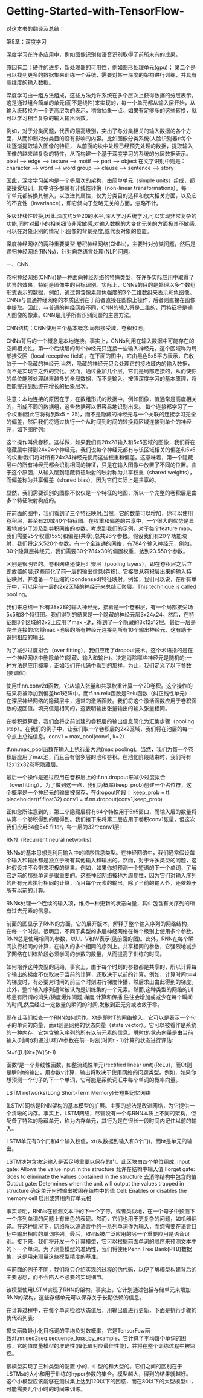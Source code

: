 # Getting-Started-with-TensorFlow-
对这本书的翻译及总结：

第5章：深度学习

深度学习在许多应用中，例如图像识别和语音识别取得了前所未有的成果。

原因有二：硬件的进步，新处理器的可用性，例如图形处理单元(gpu)； 第二个是可以找到更多的数据集来训练一个系统，需要对某一深度的架构进行训练，并具有高维度的输入数据。

深度学习由一组方法组成，这些方法允许系统在多个层次上获得数据的分层表示。这是通过组合简单的单元(而不是线性)来实现的，每一个单元都从输入层开始，从输入级转换为一个更高层次的表示，稍微抽象一点。如果有足够多的这些转换，就可以学习相当复杂的输入输出函数。

例如，对于分类问题，代表的最高级别，突出了与分类相关的输入数据的各个方面，从而抑制对分类目的没有影响的内容。比如图像分类系统(人脸识别器):每个块逐渐提取输入图像的特征，
从前面的块中处理已经预先处理的数据，提取输入图像的越来越复杂的特性，从而构建一个基于深度学习的系统的分层数据表示。pixel --> edge --> texture --> motif --> part --> object
在文字识别中则是：character --> word --> word group --> clause --> sentence --> story

因此，深度学习架构是一个多层次的架构，由简单单元（simple units）组成，都要接受培训，其中许多都带有非线性转换（non-linear transformations）。每一个单元都转换其输入，以改进其属性，仅为分类目的选择和放大相关方面，以及它的不变性（invariance），即它倾向于忽略无关的方面，忽略不计。

多级非线性转换,因此,深度约5至20的水平,深入学习系统学习,可以实现非常复杂的功能,同时对最小的相关细节非常敏感,对输入数据的大变化无关的方面极其不敏感,可以在对象识别的情况下:图像的背景亮度,或代表对象的位置。

深度神经网络的两种重要类型:卷积神经网络(CNNs)，主要针对分类问题，然后是递归神经网络(RNNs)，针对自然语言处理(NLP)问题。

一、CNN

卷积神经网络(CNNs)是一种面向神经网络的特殊类型，在许多实际应用中取得了优异的效果，特别是图像中的目标识别。实际上，CNNs的目的是处理以多个数组形式表示的数据，例如，通过包含像素颜色强度的3个二维数组来表示彩色图像。CNNs与普通神经网络的本质区别在于前者直接在图像上操作，后者则直接在图像中提取。因此，与普通的神经网络不同，CNN的输入将是二维的，而特征将是输入图像的像素。CNN是几乎所有识别问题的主要方法。

CNN结构：CNN使用三个基本概念:局部接受域、卷积和池。

CNNs背后的一个概念是本地连接。事实上，CNNs利用在输入数据中可能存在的空间相关性。第一个后续层的每个神经元只连接一些输入神经元。这个区域称为局部接受区（local receptive field）。在下面的图中，它由黑色5x5平方表示，它收敛于一个隐藏的神经元:当然，隐藏的神经元只会处理它的接收域内的输入数据，而不是实现它之外的变化。然而，通过叠加几个层，它们是局部连接的，从而使你的单位能够处理越来越多的全局数据，而不是输入，按照深度学习的基本原理，将性能提升到始终在增长的抽象层次。

注意：本地连接的原因在于，在数组形式的数据中，例如图像，值通常是高度相关的，形成不同的数据组，这些数据可以很容易地识别出来。
每个连接都学习了一个权重(因此它将得到5x5 = 25)，而不是隐藏的神经元与一个关联的连接学习完全的偏差，然后我们将通过执行一个从时间到时间的转换将区域连接到单个的神经元，如下图所列:

这个操作叫做卷积。这样做，如果我们有28x28输入和5x5区域的图像，我们将在隐藏层中得到24x24个神经元。我们说每个神经元都有与该区域相关的偏差和5x5的权重:我们将对所有24x24神经元使用这些权重和偏差。这意味着，第一个隐藏层中的所有神经元都会识别相同的特征，只是在输入图像中放置了不同的位置。由于这个原因，从输入层到隐藏特征映射的映射称为共享权重（shared weights），而偏差称为共享偏差（shared bias），因为它们实际上是共享的。

显然，我们需要识别的图像不仅仅是一个特征的地图，所以一个完整的卷积层是由多个特征映射构成的。

在前面的图中，我们看到了三个特征映射;当然，它的数量可以增加，你可以使用卷积层，甚至有20或40个特征图。在权重和偏差的共享中，一个很大的优势是显著地减少了涉及到卷积网络的参数。考虑到我们的示例，对于每个feature map，我们需要25个权重(5x5)和偏差(共享);总共26个参数。假设我们有20个功能映射，我们将定义520个参数。有一个全连通的网络，有784个输入神经元，例如，30个隐藏层神经元，我们需要30个784x30的偏置权重，达到23.550个参数。

区别是很明显的。卷积网络还使用汇聚层（pooling layers），即在卷积层之后立即放置的层;这些简化了前一层的输出信息(卷积)。它接受从卷积层出来的输入特征映射，并准备一个压缩的(condensed)特征映射。例如，我们可以说，在所有单元中，可以用前一层的2x2区域的神经元来总结汇聚层。This technique is called pooling。

我们来总结一下:有28x28的输入神经元，接着是一个卷积层，有一个局部接受场5x5和3个特征图。我们得到的结果是一个隐藏的神经元层3x24x24。然后，在特征图3个区域的2x2上应用了max -池，得到了一个隐藏的3x12x12层。最后一层是完全连接的:它将max -池层的所有神经元连接到所有10个输出神经元，这有助于识别相应的输出。

为了减少过度拟合（over fitting），我们应用了dropout技术。这个术语指的是在一个神经网络中删除单位(隐藏、输入和输出)。决定消除哪些神经元是随机的;一种方法是应用概率，正如我们在代码中看到的那样。为此，我们定义了以下参数(要调优):

使用tf.nn.conv2d函数，它从输入张量和共享权重计算一个2D卷积。这个操作的结果将被添加到偏差bc1矩阵中。而tf.nn.relu函数是Relu函数（纠正线性单元）：在深层神经网络的隐藏层中，通常的激活函数。我们将这个激活函数应用于卷积函数的返回值。填充值是相同的，这表明输出张量输出的输入张量相同。

在卷积运算后，我们会将之前创建的卷积层的输出信息简化为汇集步骤（pooling step）。在我们的例子中，让我们取一个卷积层的2x2区域，我们将在池层的每一个点上总结信息。conv1 = max_pool(conv1, k=2)

tf.nn.max_pool函数在输入上执行最大池(max pooling)。当然，我们为每一个卷积层应用了max池，而且会有很多层的池和卷积。在池化阶段结束时，我们将有12x12x32卷积隐藏层。

最后一个操作是通过应用在卷积层上的tf.nn.dropout来减少过度拟合（overfitting），为了做到这一点，我们为概率(keep_prob)创建一个占位符，这个概率是一个神经元的输出被保存，在dropout阶段：
keep_prob = tf. placeholder(tf.float32)
conv1 = tf.nn.dropout(conv1,keep_prob)

正如您所注意到的，第二个隐藏层将有64个特性用于5x5窗口，而输入层的数量将从第一个卷积得到的层得到。我们接下来将第二层应用于卷积conv1张量，但这次我们应用64套5x5 filter，每一层为32个conv1层:

RNN（Recurrent neural networks）

RNNs的基本思想是利用输入中的顺序信息类型。在神经网络中，我们通常假设每个输入和输出都是独立于所有其他输入和输出的。然而，对于许多类型的问题，这种假设并不会带来积极的结果。例如，如果你想预测一个短语的下一个单词，了解它之前的那些单词是很重要的。这些神经网络被称为周期性，因为它们对输入序列的所有元素执行相同的计算，而且每个元素的输出，除了当前的输入外，还依赖于所有以前的计算。

RNNs处理一个连续的输入项，维持一种更新的状态向量，其中包含有关序列的所有过去元素的信息。

前面的图显示了RNN的方面，它的展开版本，解释了整个输入序列的网络结构，在每一个时刻。很明显，不同于典型的多层神经网络在每个级别上使用多个参数，RNN总是使用相同的参数，以U、V和W表示(见前面的图)。此外，RNN在每个瞬间执行相同的计算，在输入的多个相同的序列上。共享相同的参数，它强烈地减少了网络在训练阶段必须学习的参数的数量，从而提高了训练的时间。

如何培养这种类型的网络，事实上，由于每个时刻的参数都是共享的，所以计算每个输出的梯度不仅取决于当前的计算，还取决于以前的计算。例如，计算时间t＝4的梯度时，有必要对时间的前三个时刻进行梯度传播，然后求出由此得到的梯度。此外，整个输入序列通常被认为是训练集的一个元素。然而,这种类型的网络的训练患有所谓的消失/梯度爆炸问题;梯度,计算和传播,往往会增加或减少在每个瞬间的时间,然后经过一定数量的瞬间的时间,发散到正无穷或收敛于零。

现在让我们检查一个RNN如何运作。Xt是即时T的网络输入，它可以是表示一个句子的单词的向量，而st则是网络的状态向量（state vector）。它可以被看作是系统的一种内存，它包含输入序列的所有以前元素的信息。瞬时t的状态向量是由当前输入(时间t)和通过U和W参数在前一时刻(时间t - 1)计算的状态进行评估:

St=f([U]Xt+[W]St-1)

函数f是一个非线性函数，如整流线性单元(rectified linear unit)(ReLu)，而Ot则是瞬时t的输出，用参数v计算，输出将取决于使用网络的问题类型。例如，如果你想预测一个句子的下一个单词，它可能是系统词汇中每个单词的概率向量。

LSTM networks(Long Short-Term Memory)长短期记忆网络

(LSTM)网络是RNN架构的基本模型的扩展。主要的想法是改进网络，为它提供一个清晰的内存。事实上，LSTM网络，尽管没有一个与RNN本质上不同的架构，但配备了特殊的隐藏单元，称为内存单元，其行为是在很长一段时间内记住以前的输入。

LSTM单元有3个门和4个输入权值，xt(从数据到输入和3个门)，而ht是单元的输出。

LSTM块包含决定输入是否足够重要以保存的门。此区块由四个单位组成:
Input gate: Allows the value input in the structure 允许在结构中输入值
Forget gate: Goes to eliminate the values contained in the structure 去消除结构中包含的值
Output gate: Determines when the unit will output the values trapped in structure  确定单元何时输出被困在结构中的值
Cell: Enables or disables the memory cell  启用或禁用内存单元格

事实证明，RNNs在预测文本中的下一个字符，或者类似地，在一个句子中预测下一个序列单词的问题上有出色的表现。然而，它们也用于更复杂的问题，如机器翻译。在这种情况下，网络将以源语言中的一系列单词作为输入，而您需要在语言目标中输出相应的单词序列。最后，RNNs被广泛应用的另一个重要应用是语音识别。接下来，我们将开发一个计算模型，它可以根据前面单词的顺序来预测文本中的下一个单词。为了测量模型的准确性，我们将使用Penn Tree Bank(PTB)数据集，这是用来测量这些模型精度的基准。

与前面的例子不同，我们将只介绍实现的过程的伪代码，以便了解模型构建背后的主要思想，而不会陷入不必要的实现细节。

该模型使用LSTM实现了RNN的架构。事实上，它计划通过包括存储单元来增加RNN的架构，这些存储单元可以保存关于长期依赖的信息。

在计算过程中，在每个单词检验状态值后，用输出值进行更新，下面是执行步骤的伪代码列表:

损失函数最小化目标词的平均负对数概率，它是TensorFow函数:tf.nn.seq2seq.sequence_loss_by_example，它计算了平均每个单词的困惑，它的值度量模型的准确性(降低值对应最佳性能)，并将在整个训练过程中被监控。

该模型实现了三种类型的配置:小的、中型的和大型的。它们之间的区别在于LSTMs的大小和用于训练的hyper参数的集合。模型越大，得到的结果就越好。
这个小模型应该能够在测试集上达到120以下的困惑，而在80以下的大型模型中，可能需要几个小时的时间来训练。






